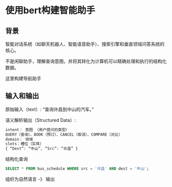 # 使用bert构建智能助手

## 背景

智能对话系统（如聊天机器人、智能语音助手）、搜索引擎和垂直领域问答系统的核心。

不是闲聊助手，理解查询意图，并将其转化为计算机可以精确处理和执行的结构化数据。

这里构建导航助手

## 输入和输出

原始输入（text）: “查询许昌到中山的汽车。”

语义解析输出（Structured Data）:

```python
intent： 意图 （用户提问的类型）
QUERY（查询）、BOOK（预订）、CANCEL（取消）、COMPARE（对比）
domain： 领域
slots：槽位（实体）
{ “Dest”: “中山”, “Src”: “许昌” }
```

结构化查询

```sql
SELECT * FROM bus_schedule WHERE src = '许昌' AND dest = '中山';
```

组织为自然语言 -》 输出
